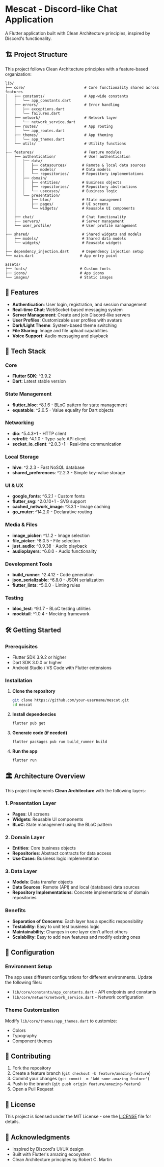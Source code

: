 # Mescat - Discord-like Chat Application

A Flutter application built with Clean Architecture principles, inspired by Discord's functionality.

## 🏗️ Project Structure

This project follows Clean Architecture principles with a feature-based organization:

```
lib/
├── core/                           # Core functionality shared across features
│   ├── constants/                  # App-wide constants
│   │   └── app_constants.dart
│   ├── errors/                     # Error handling
│   │   ├── exceptions.dart
│   │   └── failures.dart
│   ├── network/                    # Network layer
│   │   └── network_service.dart
│   ├── routes/                     # App routing
│   │   └── app_routes.dart
│   ├── themes/                     # App theming
│   │   └── app_themes.dart
│   └── utils/                      # Utility functions
│
├── features/                       # Feature modules
│   ├── authentication/             # User authentication
│   │   ├── data/
│   │   │   ├── datasources/       # Remote & local data sources
│   │   │   ├── models/            # Data models
│   │   │   └── repositories/      # Repository implementations
│   │   ├── domain/
│   │   │   ├── entities/          # Business objects
│   │   │   ├── repositories/      # Repository abstractions
│   │   │   └── usecases/          # Business logic
│   │   └── presentation/
│   │       ├── bloc/              # State management
│   │       ├── pages/             # UI screens
│   │       └── widgets/           # Reusable UI components
│   │
│   ├── chat/                      # Chat functionality
│   ├── servers/                   # Server management
│   └── user_profile/              # User profile management
│
├── shared/                        # Shared widgets and models
│   ├── models/                    # Shared data models
│   └── widgets/                   # Reusable widgets
│
├── dependency_injection.dart      # Dependency injection setup
└── main.dart                     # App entry point

assets/
├── fonts/                        # Custom fonts
├── icons/                        # App icons
└── images/                       # Static images
```

## 🚀 Features

- **Authentication**: User login, registration, and session management
- **Real-time Chat**: WebSocket-based messaging system
- **Server Management**: Create and join Discord-like servers
- **User Profiles**: Customizable user profiles with avatars
- **Dark/Light Theme**: System-based theme switching
- **File Sharing**: Image and file upload capabilities
- **Voice Support**: Audio messaging and playback

## 📱 Tech Stack

### Core
- **Flutter SDK**: ^3.9.2
- **Dart**: Latest stable version

### State Management
- **flutter_bloc**: ^8.1.6 - BLoC pattern for state management
- **equatable**: ^2.0.5 - Value equality for Dart objects

### Networking
- **dio**: ^5.4.3+1 - HTTP client
- **retrofit**: ^4.1.0 - Type-safe API client
- **socket_io_client**: ^2.0.3+1 - Real-time communication

### Local Storage
- **hive**: ^2.2.3 - Fast NoSQL database
- **shared_preferences**: ^2.2.3 - Simple key-value storage

### UI & UX
- **google_fonts**: ^6.2.1 - Custom fonts
- **flutter_svg**: ^2.0.10+1 - SVG support
- **cached_network_image**: ^3.3.1 - Image caching
- **go_router**: ^14.2.0 - Declarative routing

### Media & Files
- **image_picker**: ^1.1.2 - Image selection
- **file_picker**: ^8.0.5 - File selection
- **just_audio**: ^0.9.38 - Audio playback
- **audioplayers**: ^6.0.0 - Audio functionality

### Development Tools
- **build_runner**: ^2.4.12 - Code generation
- **json_serializable**: ^6.8.0 - JSON serialization
- **flutter_lints**: ^5.0.0 - Linting rules

### Testing
- **bloc_test**: ^9.1.7 - BLoC testing utilities
- **mocktail**: ^1.0.4 - Mocking framework

## 🛠️ Getting Started

### Prerequisites
- Flutter SDK 3.9.2 or higher
- Dart SDK 3.0.0 or higher
- Android Studio / VS Code with Flutter extensions

### Installation

1. **Clone the repository**
   ```bash
   git clone https://github.com/your-username/mescat.git
   cd mescat
   ```

2. **Install dependencies**
   ```bash
   flutter pub get
   ```

3. **Generate code (if needed)**
   ```bash
   flutter packages pub run build_runner build
   ```

4. **Run the app**
   ```bash
   flutter run
   ```

## 🏛️ Architecture Overview

This project implements **Clean Architecture** with the following layers:

### 1. Presentation Layer
- **Pages**: UI screens
- **Widgets**: Reusable UI components  
- **BLoC**: State management using the BLoC pattern

### 2. Domain Layer
- **Entities**: Core business objects
- **Repositories**: Abstract contracts for data access
- **Use Cases**: Business logic implementation

### 3. Data Layer
- **Models**: Data transfer objects
- **Data Sources**: Remote (API) and local (database) data sources
- **Repository Implementations**: Concrete implementations of domain repositories

### Benefits
- **Separation of Concerns**: Each layer has a specific responsibility
- **Testability**: Easy to unit test business logic
- **Maintainability**: Changes in one layer don't affect others
- **Scalability**: Easy to add new features and modify existing ones

## 🔧 Configuration

### Environment Setup
The app uses different configurations for different environments. Update the following files:

- `lib/core/constants/app_constants.dart` - API endpoints and constants
- `lib/core/network/network_service.dart` - Network configuration

### Theme Customization
Modify `lib/core/themes/app_themes.dart` to customize:
- Colors
- Typography
- Component themes

## 🤝 Contributing

1. Fork the repository
2. Create a feature branch (`git checkout -b feature/amazing-feature`)
3. Commit your changes (`git commit -m 'Add some amazing feature'`)
4. Push to the branch (`git push origin feature/amazing-feature`)
5. Open a Pull Request

## 📄 License

This project is licensed under the MIT License - see the [LICENSE](LICENSE) file for details.

## 🙏 Acknowledgments

- Inspired by Discord's UI/UX design
- Built with Flutter's amazing ecosystem
- Clean Architecture principles by Robert C. Martin
